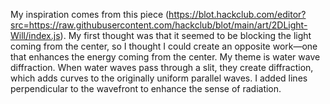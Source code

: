 My inspiration comes from this piece (https://blot.hackclub.com/editor?src=https://raw.githubusercontent.com/hackclub/blot/main/art/2DLight-Will/index.js). My first thought was that it seemed to be blocking the light coming from the center, so I thought I could create an opposite work—one that enhances the energy coming from the center. My theme is water wave diffraction. When water waves pass through a slit, they create diffraction, which adds curves to the originally uniform parallel waves. I added lines perpendicular to the wavefront to enhance the sense of radiation.
